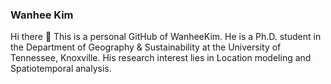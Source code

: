 ### Wanhee Kim
Hi there 👋 This is a personal GitHub of WanheeKim. He is a Ph.D. student in the Department of Geography & Sustainability at the University of Tennessee, Knoxville. His research interest lies in Location modeling and Spatiotemporal analysis.

<!--
**whkim15/whkim15** is a ✨ _special_ ✨ repository because its `README.md` (this file) appears on your GitHub profile.

Here are some ideas to get you started:

- 🔭 I’m currently working on ...
- 🌱 I’m currently learning ...
- 👯 I’m looking to collaborate on ...
- 🤔 I’m looking for help with ...
- 💬 Ask me about ...
- 📫 How to reach me: ...
- 😄 Pronouns: ...
- ⚡ Fun fact: ...
-->
